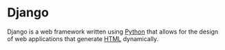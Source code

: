 # Django

Django is a web framework written using [Python](/Python) that allows for the design of web applications that generate [HTML](HTML) dynamically.
